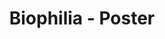 ---
publishDate: 2024-01-01T00:00:00Z
title: 'Biophilia - Poster'
excerpt: Poster designed for Biophilia competition in 2020.
category: graphic design
image: ~/assets/images/gfx/GFX_Poster_1.png
tags:
  - poster
  - graphic-design
  - biophilia
url: https://www.behance.net/gallery/164153593/Biophilia
urlIcon: tabler:brand-behance
buttonText: Check out the project
---